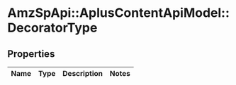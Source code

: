 # AmzSpApi::AplusContentApiModel::DecoratorType

## Properties
Name | Type | Description | Notes
------------ | ------------- | ------------- | -------------


